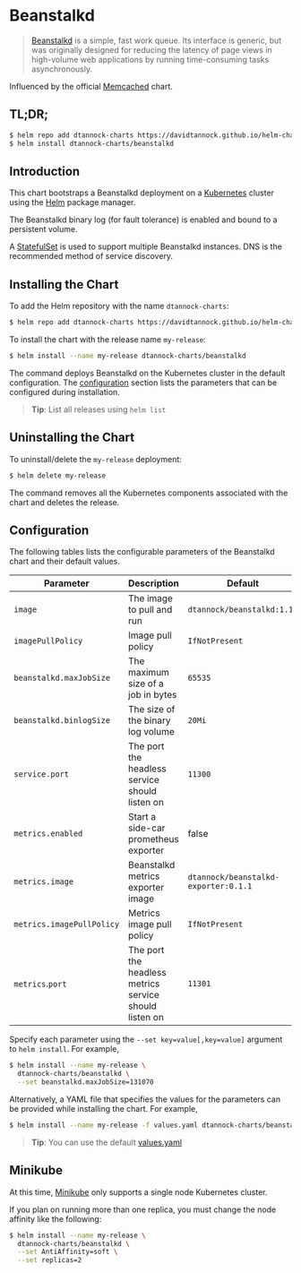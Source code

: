 # Beanstalkd

> [Beanstalkd](http://kr.github.io/beanstalkd/) is a simple, fast work queue. Its interface is generic, but was originally designed for reducing the latency of page views in high-volume web applications by running time-consuming tasks asynchronously.

Influenced by the official [Memcached](https://github.com/kubernetes/charts/tree/master/stable/memcached) chart.

## TL;DR;

```bash
$ helm repo add dtannock-charts https://davidtannock.github.io/helm-charts/
$ helm install dtannock-charts/beanstalkd
```
## Introduction

This chart bootstraps a Beanstalkd deployment on a [Kubernetes](http://kubernetes.io) cluster using the [Helm](https://helm.sh) package manager.

The Beanstalkd binary log (for fault tolerance) is enabled and bound to a persistent volume.

A [StatefulSet](https://kubernetes.io/docs/tutorials/stateful-application/basic-stateful-set/) is used to support multiple Beanstalkd instances. DNS is the recommended method of service discovery.

## Installing the Chart

To add the Helm repository with the name `dtannock-charts`:

```bash
$ helm repo add dtannock-charts https://davidtannock.github.io/helm-charts/
```

To install the chart with the release name `my-release`:

```bash
$ helm install --name my-release dtannock-charts/beanstalkd
```

The command deploys Beanstalkd on the Kubernetes cluster in the default configuration. The [configuration](#configuration) section lists the parameters that can be configured during installation.

> **Tip**: List all releases using `helm list`

## Uninstalling the Chart

To uninstall/delete the `my-release` deployment:

```bash
$ helm delete my-release
```

The command removes all the Kubernetes components associated with the chart and deletes the release.

## Configuration

The following tables lists the configurable parameters of the Beanstalkd chart and their default values.

|        Parameter          |                      Description                       |                Default               |
|---------------------------|--------------------------------------------------------|--------------------------------------|
| `image`                   | The image to pull and run                              | `dtannock/beanstalkd:1.10`           |
| `imagePullPolicy`         | Image pull policy                                      | `IfNotPresent`                       |
| `beanstalkd.maxJobSize`   | The maximum size of a job in bytes                     | `65535`                              |
| `beanstalkd.binlogSize`   | The size of the binary log volume                      | `20Mi`                               |
| `service.port`            | The port the headless service should listen on         | `11300`                              |
| `metrics.enabled`         | Start a side-car prometheus exporter                   | false                                |
| `metrics.image`           | Beanstalkd metrics exporter image                      | `dtannock/beanstalkd-exporter:0.1.1` |
| `metrics.imagePullPolicy` | Metrics image pull policy                              | `IfNotPresent`                       |
| `metrics`.`port`          | The port the headless metrics service should listen on | `11301`                              |

Specify each parameter using the `--set key=value[,key=value]` argument to `helm install`. For example,

```bash
$ helm install --name my-release \
  dtannock-charts/beanstalkd \
  --set beanstalkd.maxJobSize=131070
```

Alternatively, a YAML file that specifies the values for the parameters can be provided while installing the chart. For example,

```bash
$ helm install --name my-release -f values.yaml dtannock-charts/beanstalkd
```

> **Tip**: You can use the default [values.yaml](values.yaml)

## Minikube

At this time, [Minikube](https://github.com/kubernetes/minikube) only supports a single node Kubernetes cluster.

If you plan on running more than one replica, you must change the node affinity like the following:

```bash
$ helm install --name my-release \
  dtannock-charts/beanstalkd \
  --set AntiAffinity=soft \
  --set replicas=2
```

